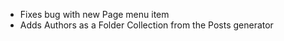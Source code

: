 ---
---

- Fixes bug with new Page menu item
- Adds Authors as a Folder Collection from the Posts generator
